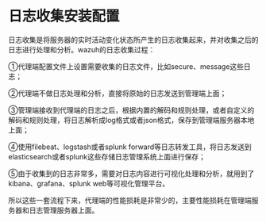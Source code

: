 # 日志收集安装配置

日志收集是将服务器的实时活动变化状态所产生的日志收集起来，并对收集之后的日志进行处理和分析。wazuh的日志收集过程：

①代理端配置文件上设置需要收集的日志文件，比如secure、message这些日志；

②代理端不做日志处理和分析，直接将原始的日志发送到管理端上面；

③管理端接收到代理端的日志之后，根据内置的解码和规则处理，或者自定义的解码和规则处理，将日志解析成log格式或者json格式，保存到管理端服务器本地上面；

④使用filebeat、logstash或者splunk forward等日志转发工具，将日志发送到elasticsearch或者splunk这些存储日志管理系统上面进行保存；

⑤由于收集到的日志非常多，需要对日志内容进行可视化处理和分析，就用到了kibana、grafana、splunk web等可视化管理平台。

所以这些一套流程下来，代理端的性能损耗是非常少的，主要性能损耗在管理端服务器和日志管理服务器上面。

